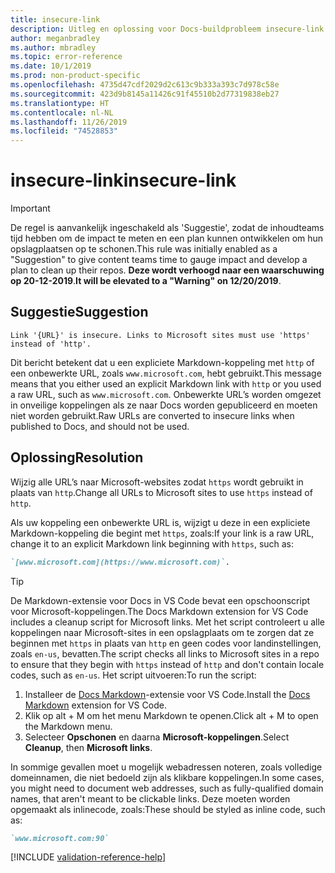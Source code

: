 ```yaml
---
title: insecure-link
description: Uitleg en oplossing voor Docs-buildprobleem insecure-link
author: meganbradley
ms.author: mbradley
ms.topic: error-reference
ms.date: 10/1/2019
ms.prod: non-product-specific
ms.openlocfilehash: 4735d47cdf2029d2c613c9b333a393c7d978c58e
ms.sourcegitcommit: 423d9b8145a11426c91f45510b2d77319838eb27
ms.translationtype: HT
ms.contentlocale: nl-NL
ms.lasthandoff: 11/26/2019
ms.locfileid: "74528853"
---
```

# <a name="insecure-link"></a><span data-ttu-id="cf571-103">insecure-link</span><span class="sxs-lookup"><span data-stu-id="cf571-103">insecure-link</span></span>

> [!IMPORTANT]
> <span data-ttu-id="cf571-104">De regel is aanvankelijk ingeschakeld als 'Suggestie', zodat de inhoudteams tijd hebben om de impact te meten en een plan kunnen ontwikkelen om hun opslagplaatsen op te schonen.</span><span class="sxs-lookup"><span data-stu-id="cf571-104">This rule was initially enabled as a "Suggestion" to give content teams time to gauge impact and develop a plan to clean up their repos.</span></span> <span data-ttu-id="cf571-105">**Deze wordt verhoogd naar een waarschuwing op 20-12-2019**.</span><span class="sxs-lookup"><span data-stu-id="cf571-105">**It will be elevated to a "Warning" on 12/20/2019**.</span></span>

## <a name="suggestion"></a><span data-ttu-id="cf571-106">Suggestie</span><span class="sxs-lookup"><span data-stu-id="cf571-106">Suggestion</span></span>

`Link '{URL}' is insecure. Links to Microsoft sites must use 'https' instead of 'http'.`

<span data-ttu-id="cf571-107">Dit bericht betekent dat u een expliciete Markdown-koppeling met `http` of een onbewerkte URL, zoals `www.microsoft.com`, hebt gebruikt.</span><span class="sxs-lookup"><span data-stu-id="cf571-107">This message means that you either used an explicit Markdown link with `http` or you used a raw URL, such as `www.microsoft.com`.</span></span> <span data-ttu-id="cf571-108">Onbewerkte URL’s worden omgezet in onveilige koppelingen als ze naar Docs worden gepubliceerd en moeten niet worden gebruikt.</span><span class="sxs-lookup"><span data-stu-id="cf571-108">Raw URLs are converted to insecure links when published to Docs, and should not be used.</span></span>

## <a name="resolution"></a><span data-ttu-id="cf571-109">Oplossing</span><span class="sxs-lookup"><span data-stu-id="cf571-109">Resolution</span></span>

<span data-ttu-id="cf571-110">Wijzig alle URL’s naar Microsoft-websites zodat `https` wordt gebruikt in plaats van `http`.</span><span class="sxs-lookup"><span data-stu-id="cf571-110">Change all URLs to Microsoft sites to use `https` instead of `http`.</span></span>

<span data-ttu-id="cf571-111">Als uw koppeling een onbewerkte URL is, wijzigt u deze in een expliciete Markdown-koppeling die begint met `https`, zoals:</span><span class="sxs-lookup"><span data-stu-id="cf571-111">If your link is a raw URL, change it to an explicit Markdown link beginning with `https`, such as:</span></span>

```md
`[www.microsoft.com](https://www.microsoft.com)`.
```

> [!TIP]
> <span data-ttu-id="cf571-112">De Markdown-extensie voor Docs in VS Code bevat een opschoonscript voor Microsoft-koppelingen.</span><span class="sxs-lookup"><span data-stu-id="cf571-112">The Docs Markdown extension for VS Code includes a cleanup script for Microsoft links.</span></span> <span data-ttu-id="cf571-113">Met het script controleert u alle koppelingen naar Microsoft-sites in een opslagplaats om te zorgen dat ze beginnen met `https` in plaats van `http` en geen codes voor landinstellingen, zoals `en-us`, bevatten.</span><span class="sxs-lookup"><span data-stu-id="cf571-113">The script checks all links to Microsoft sites in a repo to ensure that they begin with `https` instead of `http` and don't contain locale codes, such as `en-us`.</span></span> <span data-ttu-id="cf571-114">Het script uitvoeren:</span><span class="sxs-lookup"><span data-stu-id="cf571-114">To run the script:</span></span>
>
> 1. <span data-ttu-id="cf571-115">Installeer de [Docs Markdown](https://marketplace.visualstudio.com/items?itemName=docsmsft.docs-markdown)-extensie voor VS Code.</span><span class="sxs-lookup"><span data-stu-id="cf571-115">Install the [Docs Markdown](https://marketplace.visualstudio.com/items?itemName=docsmsft.docs-markdown) extension for VS Code.</span></span>
> 1. <span data-ttu-id="cf571-116">Klik op alt + M om het menu Markdown te openen.</span><span class="sxs-lookup"><span data-stu-id="cf571-116">Click alt + M to open the Markdown menu.</span></span>
> 1. <span data-ttu-id="cf571-117">Selecteer **Opschonen** en daarna **Microsoft-koppelingen**.</span><span class="sxs-lookup"><span data-stu-id="cf571-117">Select **Cleanup**, then **Microsoft links**.</span></span>

<span data-ttu-id="cf571-118">In sommige gevallen moet u mogelijk webadressen noteren, zoals volledige domeinnamen, die niet bedoeld zijn als klikbare koppelingen.</span><span class="sxs-lookup"><span data-stu-id="cf571-118">In some cases, you might need to document web addresses, such as fully-qualified domain names, that aren't meant to be clickable links.</span></span> <span data-ttu-id="cf571-119">Deze moeten worden opgemaakt als inlinecode, zoals:</span><span class="sxs-lookup"><span data-stu-id="cf571-119">These should be styled as inline code, such as:</span></span>

```md
`www.microsoft.com:90`
```

<!--make sure to add this file to your includes folder and verify the path-->
[!INCLUDE [validation-reference-help](includes/validation-reference-help.md)]
